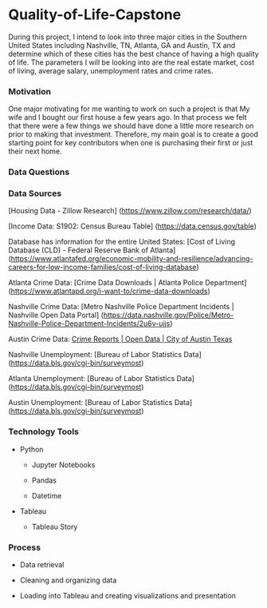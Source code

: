 # Quality-of-Life-Capstone

During this project, I intend to look into three major cities in the Southern United States including Nashville, TN, Atlanta, GA and Austin, TX and determine which of these cities has the best chance of having a high quality of life. The parameters I will be looking into are the real estate market, cost of living, average salary, unemployment rates and crime rates.

### Motivation

One major motivating for me wanting to work on such a project is that My wife and I bought our first house a few years ago. In that process we felt that there were a few things we should have done a little more research on prior to making that investment. Therefore, my main goal is to create a good starting point for key contributors when one is purchasing their first or just their next home.

### Data Questions






### Data Sources

[Housing Data - Zillow Research] (https://www.zillow.com/research/data/)

[Income Data: S1902: Census Bureau Table] (https://data.census.gov/table)

Database has information for the entire United States:  [Cost of Living Database (CLD) - Federal Reserve Bank of
Atlanta] (https://www.atlantafed.org/economic-mobility-and-resilience/advancing-careers-for-low-income-families/cost-of-living-database)

Atlanta Crime Data: [Crime Data Downloads | Atlanta Police Department] (https://www.atlantapd.org/i-want-to/crime-data-downloads)

Nashville Crime Data: [Metro Nashville Police Department Incidents | Nashville Open Data Portal] (https://data.nashville.gov/Police/Metro-Nashville-Police-Department-Incidents/2u6v-ujjs)

Austin Crime Data: [Crime Reports | Open Data | City of Austin Texas](https://data.austintexas.gov/Public-Safety/Crime-Reports/fdj4-gpfu)

Nashville Unemployment: [Bureau of Labor Statistics Data] (https://data.bls.gov/cgi-bin/surveymost)

Atlanta Unemployment: [Bureau of Labor Statistics Data] (https://data.bls.gov/cgi-bin/surveymost)

Austin Unemployment: [Bureau of Labor Statistics Data] (https://data.bls.gov/cgi-bin/surveymost)

### Technology Tools

- Python

   - Jupyter Notebooks

   - Pandas

   - Datetime

- Tableau

   - Tableau Story

### Process

- Data retrieval

- Cleaning and organizing data

- Loading into Tableau and creating visualizations and presentation
